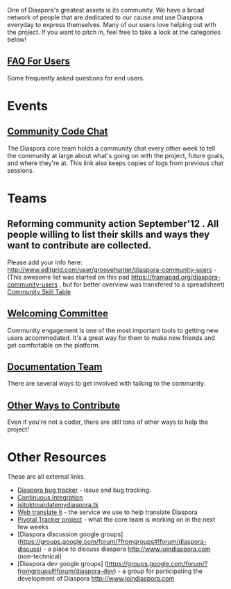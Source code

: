 One of Diaspora's greatest assets is its community. We have a broad network of people that are dedicated to our cause and use Diaspora everyday to express themselves. Many of our users love helping out with the project. If you want to pitch in, feel free to take a look at the categories below!

## [FAQ For Users](https://github.com/diaspora/diaspora/wiki/FAQ-for-Users)
Some frequently asked questions for end users.

# Events

## [Community Code Chat](https://github.com/diaspora/diaspora/wiki/Code-Chat)
The Diaspora core team holds a community chat every other week to tell the community at large about what's going on with the project, future goals, and where they're at. This link also keeps copies of logs from previous chat sessions.

# Teams

## Reforming community action September'12 . All people willing to list their skills and ways they want to contribute are collected.
Please add your info here: http://www.editgrid.com/user/groovehunter/diaspora-community-users - (This awesome list was started on this pad https://framapad.org/diaspora-community-users , but for better overview was transfered to a spreadsheet) [Community Skill Table](https://github.com/diaspora/diaspora/wiki/Community-Skill-Table)

## [Welcoming Committee](https://github.com/diaspora/diaspora/wiki/Welcoming-Committee)
Community engagement is one of the most important tools to getting new users accommodated. It's a great way for them to make new friends and get comfortable on the platform. 

## [Documentation Team](https://github.com/diaspora/diaspora/wiki/Documentation-Team)
There are several ways to get involved with talking to the community.

## [Other Ways to Contribute](https://github.com/diaspora/diaspora/wiki/Other-Ways-to-Contribute)
Even if you're not a coder, there are still tons of other ways to help the project!

# Other Resources
These are all external links.

* [Diaspora bug tracker](https://github.com/diaspora/diaspora/issues) - issue and bug tracking.
* [Continuous Integration](http://travis-ci.org/diaspora/diaspora)
* [isitoktoupdatemydiaspora.tk](http://isitoktoupdatemydiaspora.tk/)
* [Web translate it](https://webtranslateit.com/en/projects/3020-Diaspora) - the service we use to help translate Diaspora
* [Pivotal Tracker project](https://www.pivotaltracker.com/projects/61641) - what the core team is working on in the next few weeks
* [Diaspora discussion google groups] (https://groups.google.com/forum/?fromgroups#!forum/diaspora-discuss) - a place to discuss diaspora http://www.joindiaspora.com (non-technical)
* [Diaspora dev google groups] (https://groups.google.com/forum/?fromgroups#!forum/diaspora-dev) - a group for participating the development of Diaspora http://www.joindiaspora.com